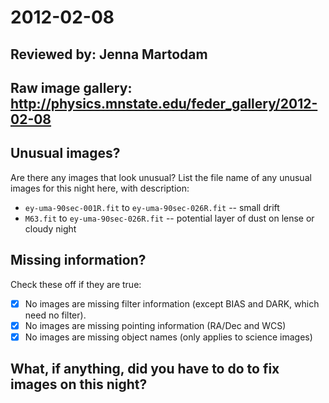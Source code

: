 # 2012-02-08

## Reviewed by: Jenna Martodam

## Raw image gallery: http://physics.mnstate.edu/feder_gallery/2012-02-08

## Unusual images?
Are there any images that look unusual? List the file name of any unusual images for this night here, with description:
+ `ey-uma-90sec-001R.fit` to `ey-uma-90sec-026R.fit` -- small drift
+ `M63.fit` to `ey-uma-90sec-026R.fit` -- potential layer of dust on lense or cloudy night

## Missing information?

Check these off if they are true:

- [X] No images are missing filter information (except BIAS and DARK, which need no filter).
- [X] No images are missing pointing information (RA/Dec and WCS)
- [X] No images are missing object names (only applies to science images)

## What, if anything, did you have to do to fix images on this night?

